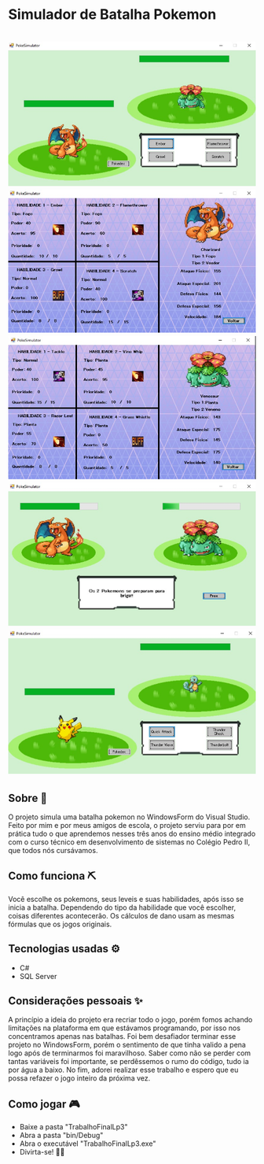 # Simulador de Batalha Pokemon
<h1 align="center">
    <img src="poke1.jpeg" style="display: inline; text-align: center;">
    <img src="poke2.jpeg" style="display: inline; text-align: center;">
    <img src="poke3.jpeg" style="display: inline; text-align: center;">
    <img src="poke4.jpeg" style="display: inline; text-align: center;">
    <img src="poke5.jpeg" style="display: inline; text-align: center;">
</h1>

## Sobre 📖
O projeto simula uma batalha pokemon no WindowsForm do Visual Studio. Feito por mim e por meus amigos de escola, o projeto serviu para por em prática tudo o que aprendemos nesses três anos do ensino médio integrado com o curso técnico em desenvolvimento de sistemas no Colégio Pedro II, que todos nós cursávamos.

## Como funciona ⛏
Você escolhe os pokemons, seus leveis e suas habilidades, após isso se inicia a batalha. Dependendo do tipo da habilidade que você escolher, coisas diferentes acontecerão. Os cálculos de dano usam as mesmas fórmulas que os jogos originais. 

## Tecnologias usadas ⚙
- C#
- SQL Server

## Considerações pessoais ✨
A princípio a ideia do projeto era recriar todo o jogo, porém fomos achando limitações na plataforma em que estávamos programando, por isso nos concentramos apenas nas batalhas. Foi bem desafiador terminar esse projeto no WindowsForm, porém o sentimento de que tinha valido a pena logo após de terminarmos foi maravilhoso. Saber como não se perder com tantas variáveis foi importante, se perdêssemos o rumo do código, tudo ia por água a baixo. No fim, adorei realizar esse trabalho e espero que eu possa refazer o jogo inteiro da próxima vez.

## Como jogar 🎮
- Baixe a pasta "TrabalhoFinalLp3"
- Abra a pasta "bin/Debug"
- Abra o executável "TrabalhoFinalLp3.exe"
- Divirta-se! 🐱‍🏍 
